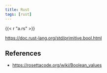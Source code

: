 ```yaml
---
title: Rust
tags: [rust]
---
```


{{< r "a.rs" >}}

<https://doc.rust-lang.org/std/primitive.bool.html>

## References

- <https://rosettacode.org/wiki/Boolean_values>
